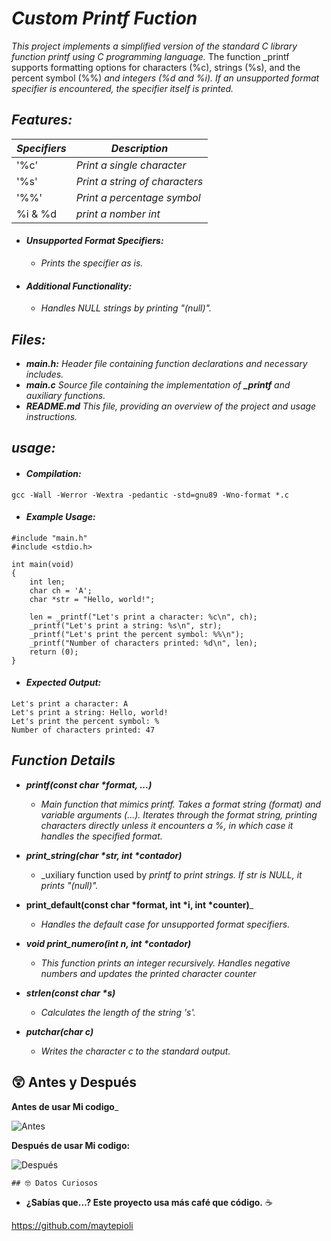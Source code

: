 _<h1>Custom Printf Fuction</h1>_

_This project implements a simplified version of the standard C library function printf using C programming language._ The function _printf supports formatting options for characters (%c), strings (%s), and the percent symbol (%%) _and integers (%d and %i). If an unsupported format specifier is encountered, the specifier itself is printed._


 _<h2>Features:</h2>_

| _Specifiers_ | _Description_                 |
|--------------|------------------------------ |
| '%c'         | _Print a single character_    |
| '%s'         | _Print a string of characters_|
| '%%'         | _Print a percentage symbol_   |
| %i & %d      |  _print a nomber int_

- _<h4>Unsupported Format Specifiers:</h4>_
   - _Prints the specifier as is._

- _<h4>Additional Functionality:</h4>_
   - _Handles NULL strings by printing "(null)"._

_<h2>Files:</h2>_

- _**main.h:**_ _Header file containing function declarations and necessary includes._
- _**main.c**_ _Source file containing the implementation of **_printf** and auxiliary functions._
- _**README.md**_ _This file, providing an overview of the project and usage instructions._

_<h2>usage:</h2>_

- _<h4>Compilation:</h4>_
```
gcc -Wall -Werror -Wextra -pedantic -std=gnu89 -Wno-format *.c
```
- _<h4>Example Usage:</h4>_
```
#include "main.h"
#include <stdio.h>

int main(void)
{
    int len;
    char ch = 'A';
    char *str = "Hello, world!";

    len = _printf("Let's print a character: %c\n", ch);
    _printf("Let's print a string: %s\n", str);
    _printf("Let's print the percent symbol: %%\n");
    _printf("Number of characters printed: %d\n", len);
    return (0);
}
```
- _<h4>Expected Output:</h4>_
```
Let's print a character: A
Let's print a string: Hello, world!
Let's print the percent symbol: %
Number of characters printed: 47
```
_<h2>Function Details</h2>_
- ___printf(const char *format, ...)___
  - _Main function that mimics printf. Takes a format string (format) and variable arguments (...). Iterates through the format string, printing characters directly unless it encounters a %, in which case it handles the specified format._

- ___print_string(char *str, int *contador)___
  - _uxiliary function used by _printf to print strings. If str is NULL, it prints "(null)"._

- __print_default(const char *format, int *i, int *counter)___
   - _Handles the default case for unsupported format specifiers._
- ___void print_numero(int n, int *contador)___
  -  _This function prints an integer recursively. Handles negative numbers and updates the printed character counter_
 - ___strlen(const char *s)___
   - _Calculates the length of the string 's'._
- ___putchar(char c)___
  - _Writes the character c to the standard output._
 ## 😲 Antes y Después

 __Antes de usar Mi codigo___

![Antes](https://i.pinimg.com/236x/d0/25/78/d025781f1c47914e7998f353220a206b.jpg)  

 __Después de usar Mi codigo:__

![Después](https://i.pinimg.com/236x/02/34/bd/0234bd2da5a29016c7f82e8fa5669781.jpg)  

    ## 🤓 Datos Curiosos

-  __¿Sabías que...? Este proyecto usa más café que código.__ ☕
 

 
 
 https://github.com/maytepioli
